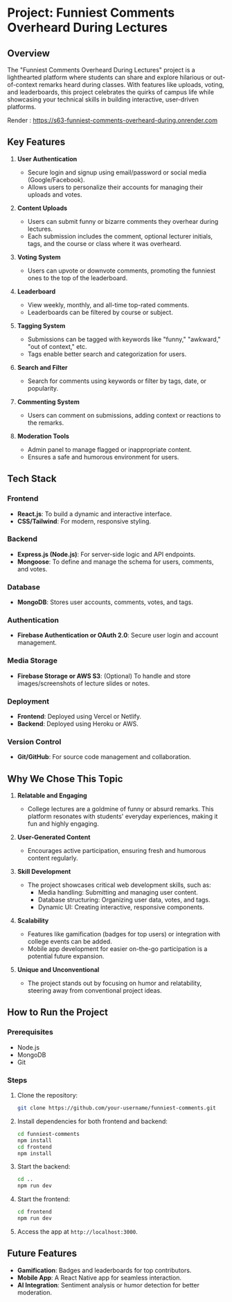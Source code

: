 # **Project: Funniest Comments Overheard During Lectures**

## **Overview**
The "Funniest Comments Overheard During Lectures" project is a lighthearted platform where students can share and explore hilarious or out-of-context remarks heard during classes. With features like uploads, voting, and leaderboards, this project celebrates the quirks of campus life while showcasing your technical skills in building interactive, user-driven platforms.

Render : https://s63-funniest-comments-overheard-during.onrender.com
   

## **Key Features**

1. **User Authentication**  
   - Secure login and signup using email/password or social media (Google/Facebook).  
   - Allows users to personalize their accounts for managing their uploads and votes.

2. **Content Uploads**  
   - Users can submit funny or bizarre comments they overhear during lectures.  
   - Each submission includes the comment, optional lecturer initials, tags, and the course or class where it was overheard.

3. **Voting System**  
   - Users can upvote or downvote comments, promoting the funniest ones to the top of the leaderboard.  

4. **Leaderboard**  
   - View weekly, monthly, and all-time top-rated comments.  
   - Leaderboards can be filtered by course or subject.  

5. **Tagging System**  
   - Submissions can be tagged with keywords like "funny," "awkward," "out of context," etc.  
   - Tags enable better search and categorization for users.

6. **Search and Filter**  
   - Search for comments using keywords or filter by tags, date, or popularity.  

7. **Commenting System**  
   - Users can comment on submissions, adding context or reactions to the remarks.

8. **Moderation Tools**  
   - Admin panel to manage flagged or inappropriate content.  
   - Ensures a safe and humorous environment for users.  


## **Tech Stack**

### **Frontend**  
- **React.js**: To build a dynamic and interactive interface.  
- **CSS/Tailwind**: For modern, responsive styling.  

### **Backend**  
- **Express.js (Node.js)**: For server-side logic and API endpoints.  
- **Mongoose**: To define and manage the schema for users, comments, and votes.

### **Database**  
- **MongoDB**: Stores user accounts, comments, votes, and tags.  

### **Authentication**  
- **Firebase Authentication or OAuth 2.0**: Secure user login and account management.

### **Media Storage**  
- **Firebase Storage or AWS S3**: (Optional) To handle and store images/screenshots of lecture slides or notes.

### **Deployment**  
- **Frontend**: Deployed using Vercel or Netlify.  
- **Backend**: Deployed using Heroku or AWS.  

### **Version Control**  
- **Git/GitHub**: For source code management and collaboration.


## **Why We Chose This Topic**

1. **Relatable and Engaging**  
   - College lectures are a goldmine of funny or absurd remarks. This platform resonates with students' everyday experiences, making it fun and highly engaging.

2. **User-Generated Content**  
   - Encourages active participation, ensuring fresh and humorous content regularly.

3. **Skill Development**  
   - The project showcases critical web development skills, such as:  
     - Media handling: Submitting and managing user content.  
     - Database structuring: Organizing user data, votes, and tags.  
     - Dynamic UI: Creating interactive, responsive components.  

4. **Scalability**  
   - Features like gamification (badges for top users) or integration with college events can be added.  
   - Mobile app development for easier on-the-go participation is a potential future expansion.  

5. **Unique and Unconventional**  
   - The project stands out by focusing on humor and relatability, steering away from conventional project ideas.


## **How to Run the Project**

### **Prerequisites**
- Node.js  
- MongoDB  
- Git  

### **Steps**
1. Clone the repository:  
   ```bash
   git clone https://github.com/your-username/funniest-comments.git
   ```
2. Install dependencies for both frontend and backend:  
   ```bash
   cd funniest-comments  
   npm install  
   cd frontend  
   npm install  
   ```
3. Start the backend:  
   ```bash
   cd ..  
   npm run dev  
   ```
4. Start the frontend:  
   ```bash
   cd frontend  
   npm run dev  
   ```
5. Access the app at `http://localhost:3000`.  


## **Future Features**
- **Gamification**: Badges and leaderboards for top contributors.  
- **Mobile App**: A React Native app for seamless interaction.  
- **AI Integration**: Sentiment analysis or humor detection for better moderation.  

  
